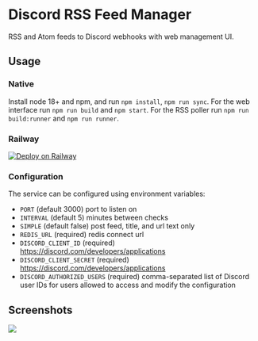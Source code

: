 # Discord RSS Feed Manager

RSS and Atom feeds to Discord webhooks with web management UI.

## Usage

### Native

Install node 18+ and npm, and run `npm install`, `npm run sync`.
For the web interface run `npm run build` and `npm start`.
For the RSS poller run `npm run build:runner` and `npm run runner`.

### Railway

[![Deploy on Railway](https://railway.app/button.svg)](https://railway.app/new/template/2LnViG?referralCode=6hr3nf)

### Configuration

The service can be configured using environment variables:

- `PORT` (default 3000) port to listen on
- `INTERVAL` (default 5) minutes between checks
- `SIMPLE` (default false) post feed, title, and url text only
- `REDIS_URL` (required) redis connect url
- `DISCORD_CLIENT_ID` (required) https://discord.com/developers/applications
- `DISCORD_CLIENT_SECRET` (required) https://discord.com/developers/applications
- `DISCORD_AUTHORIZED_USERS` (required) comma-separated list of Discord user IDs for users allowed to access and modify the configuration

## Screenshots

![](https://meme.stream/fh/TangibleImmediatePartyTime-RSS_Settings__Firefox_Developer_Edition.png)
